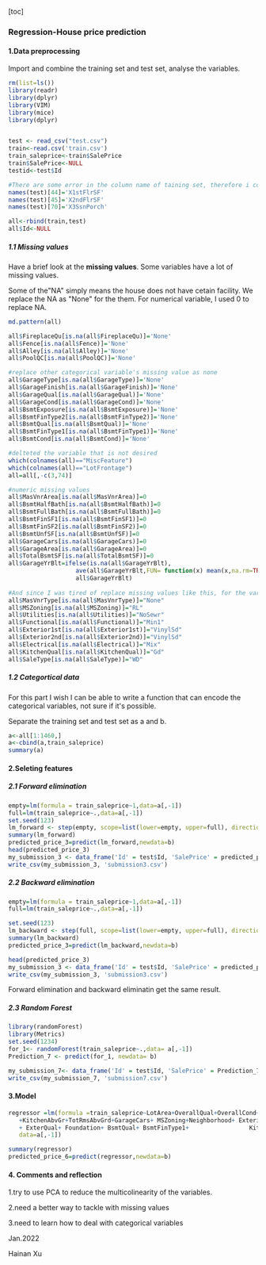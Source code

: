 [toc]



### Regression-House price prediction

#### 1.Data preprocessing

Import and combine the training set and test set, analyse the variables. 

```R
rm(list=ls())
library(readr)
library(dplyr)
library(VIM)
library(mice)
library(dplyr)


test <- read_csv("test.csv")
train<-read.csv('train.csv')
train_saleprice<-train$SalePrice
train$SalePrice<-NULL
testid<-test$Id

#There are some error in the column name of taining set, therefore i corrected them.
names(test)[44]='X1stFlrSF'
names(test)[45]='X2ndFlrSF'
names(test)[70]='X3SsnPorch'

all<-rbind(train,test)
all$Id<-NULL
```

##### 1.1 Missing values

Have a brief look at the **missing values**.  Some variables have a lot of missing values. 

Some of the"NA" simply means the house does not have cetain facility. We replace the NA as "None" for the them. For numerical variable, I used 0 to replace NA.

```R
md.pattern(all)

all$FireplaceQu[is.na(all$FireplaceQu)]='None'
all$Fence[is.na(all$Fence)]='None'
all$Alley[is.na(all$Alley)]='None'
all$PoolQC[is.na(all$PoolQC)]='None'

#replace other categorical variable's missing value as none
all$GarageType[is.na(all$GarageType)]='None'
all$GarageFinish[is.na(all$GarageFinish)]='None'
all$GarageQual[is.na(all$GarageQual)]='None'
all$GarageCond[is.na(all$GarageCond)]='None'
all$BsmtExposure[is.na(all$BsmtExposure)]='None'
all$BsmtFinType2[is.na(all$BsmtFinType2)]='None'
all$BsmtQual[is.na(all$BsmtQual)]='None'
all$BsmtFinType1[is.na(all$BsmtFinType1)]='None'
all$BsmtCond[is.na(all$BsmtCond)]='None'

#delteted the variable that is not desired
which(colnames(all)=="MiscFeature")
which(colnames(all)=="LotFrontage")
all=all[,-c(3,74)]

#numeric missing values
all$MasVnrArea[is.na(all$MasVnrArea)]=0
all$BsmtHalfBath[is.na(all$BsmtHalfBath)]=0
all$BsmtFullBath[is.na(all$BsmtFullBath)]=0
all$BsmtFinSF1[is.na(all$BsmtFinSF1)]=0
all$BsmtFinSF2[is.na(all$BsmtFinSF2)]=0
all$BsmtUnfSF[is.na(all$BsmtUnfSF)]=0
all$GarageCars[is.na(all$GarageCars)]=0
all$GarageArea[is.na(all$GarageArea)]=0
all$TotalBsmtSF[is.na(all$TotalBsmtSF)]=0
all$GarageYrBlt=ifelse(is.na(all$GarageYrBlt),
                   ave(all$GarageYrBlt,FUN= function(x) mean(x,na.rm=TRUE)),
                   all$GarageYrBlt)
                       
#And since I was tired of replace missing values like this, for the variable that has few missing values and does not have "None" in description, I simply changed them to a random observation under that column. A better solution is to use mode to fill in the missing values, also it would be better if I can write function to deal with it.
all$MasVnrType[is.na(all$MasVnrType)]="None"
all$MSZoning[is.na(all$MSZoning)]="RL"
all$Utilities[is.na(all$Utilities)]="NoSewr"
all$Functional[is.na(all$Functional)]="Min1"
all$Exterior1st[is.na(all$Exterior1st)]="VinylSd"
all$Exterior2nd[is.na(all$Exterior2nd)]="VinylSd"
all$Electrical[is.na(all$Electrical)]="Mix"
all$KitchenQual[is.na(all$KitchenQual)]="Gd"
all$SaleType[is.na(all$SaleType)]="WD"
```

##### 1.2 Categortical data

For this part I wish I can be able to write a function that can encode the categorical variables, not sure if it's possible.

Separate the training set and test set as a and b.

```R
a<-all[1:1460,]
a<-cbind(a,train_saleprice)
summary(a)
```



#### 2.Seleting features

##### 2.1 Forward elimination

```R
empty=lm(formula = train_saleprice~1,data=a[,-1])
full=lm(train_saleprice~.,data=a[,-1])
set.seed(123)
lm_forward <- step(empty, scope=list(lower=empty, upper=full), direction="forward")
summary(lm_forward)
predicted_price_3=predict(lm_forward,newdata=b)
head(predicted_price_3)
my_submission_3 <- data_frame('Id' = test$Id, 'SalePrice' = predicted_price_3)
write_csv(my_submission_3, 'submission3.csv')

```

##### 2.2 Backward elimination

```R
empty=lm(formula = train_saleprice~1,data=a[,-1])
full=lm(train_saleprice~.,data=a[,-1])

set.seed(123)
lm_backward <- step(full, scope=list(lower=empty, upper=full), direction="backward")
summary(lm_backward)
predicted_price_3=predict(lm_backward,newdata=b)

head(predicted_price_3)
my_submission_3 <- data_frame('Id' = test$Id, 'SalePrice' = predicted_price_3)
write_csv(my_submission_3, 'submission3.csv')
```

Forward elimination and backward eliminatin get the same result.

##### 2.3 Random Forest

```R
library(randomForest)
library(Metrics)
set.seed(1234)
for_1<- randomForest(train_saleprice~.,data= a[,-1])
Prediction_7 <- predict(for_1, newdata= b)

my_submission_7<- data_frame('Id' = test$Id, 'SalePrice' = Prediction_7 )
write_csv(my_submission_7, 'submission7.csv')
```



#### 3.Model

```R
regressor =lm(formula =train_saleprice~LotArea+OverallQual+OverallCond+YearBuilt 		+MasVnrArea+BsmtFinSF1+BsmtUnfSF+X1stFlrSF+X2ndFlrSF+BsmtFullBath+BedroomAbvGr
   +KitchenAbvGr+TotRmsAbvGrd+GarageCars+ MSZoning+Neighborhood+ Exterior2nd
   + ExterQual+ Foundation+ BsmtQual+ BsmtFinType1+ 				KitchenQual+GarageType+GarageFinish+ HouseStyle,
   data=a[,-1])

summary(regressor)
predicted_price_6=predict(regressor,newdata=b)            
```



#### 4. Comments and reflection

1.try to use PCA to reduce the multicolinearity of the variables.

2.need a better way to tackle with missing values

3.need to learn how to deal with categorical variables



Jan.2022

Hainan Xu